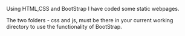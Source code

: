 Using HTML,CSS and BootStrap I have coded some static webpages.

The two folders - css and js, must be there in your current working directory to use the functionality of BootStrap.
